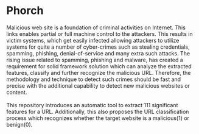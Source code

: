 # Phorch

Malicious web site is a foundation of criminal activities on Internet. This links enables partial 
or full machine control to the attackers. This results in victim systems, which get
easily infected allowing attackers to utilize systems for quite a number of cyber-crimes such
as stealing credentials, spamming, phishing, denial-of-service and many extra such attacks. 
The rising issue related to spamming, phishing and malware, has created a requirement for solid
framework solution which can analyze the extracted features, classify and further recognize the malicious URL.
Therefore, the methodology and technique to detect such crimes should be fast and precise
with the additional capability to detect new malicious websites or content. 
<br />
<br />
This repository introduces an automatic tool to extract 111 significant features for a URL. Additionally, this
also proposes the URL classification process which recognizes whether the target website is a malicious(1) or benign(0).

